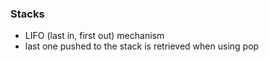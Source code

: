 ### Stacks
- LIFO (last in, first out) mechanism
- last one pushed to the stack is retrieved when using pop